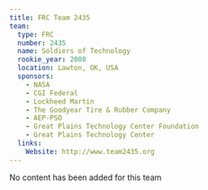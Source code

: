 ```yaml
---
title: FRC Team 2435
team:
  type: FRC
  number: 2435
  name: Soldiers of Technology
  rookie_year: 2008
  location: Lawton, OK, USA
  sponsors:
    - NASA
    - CGI Federal
    - Lockheed Martin
    - The Goodyear Tire & Rubber Company
    - AEP-PSO
    - Great Plains Technology Center Foundation
    - Great Plains Technology Center
  links:
    Website: http://www.team2435.org
---
```

No content has been added for this team